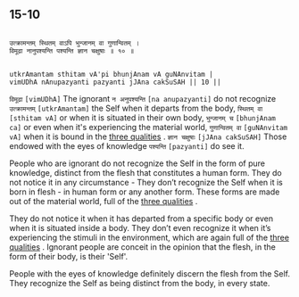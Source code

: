 ## 15-10


```shloka-sa

उत्क्रामन्तम् स्थितम् वाऽपि भुन्जानम् वा गुणान्वितम् ।
विमूढा नानुपश्यन्ति पश्यन्ति ज्ञान चक्षुषाः ॥ १० ॥

```
```shloka-sa-hk

utkrAmantam sthitam vA'pi bhunjAnam vA guNAnvitam |
vimUDhA nAnupazyanti pazyanti jJAna cakSuSAH || 10 ||

```
`विमूढा` `[vimUDhA]` The ignorant `न अनुपश्यन्ति` `[na anupazyanti]` do not recognize `उत्क्रामन्तम्` `[utkrAmantam]` the Self when it departs from the body, `स्थितम् वा` `[sthitam vA]` or when it is situated in their own body, `भुन्जानम् च` `[bhunjAnam ca]` or even when it's experiencing the material world, `गुणान्वितम् वा` `[guNAnvitam vA]` when it is bound in the 
[three qualities](satva_rajas_tamas_effects)
. `ज्ञान चक्षुषाः` `[jJAna cakSuSAH]` Those endowed with the eyes of knowledge `पश्यन्ति` `[pazyanti]` do see it.

People who are ignorant do not recognize the Self in the form of pure knowledge, distinct from the flesh that constitutes a human form. They do not notice it in any circumstance - They don’t recognize the Self when it is born in flesh - in human form or any another form. These forms are made out of the material world, full of the 
[three qualities](satva_rajas_tamas_effects)
. 

They do not notice it when it has departed from a specific body or even when it is situated inside a body. They don’t even recognize it when it’s experiencing the stimuli in the environment, which are again full of the 
[three qualities](satva_rajas_tamas_effects)
. Ignorant people are conceit in the opinion that the flesh, in the form of their body, is their 'Self'.

People with the eyes of knowledge definitely discern the flesh from the Self. They recognize the Self as being distinct from the body, in every state. 


